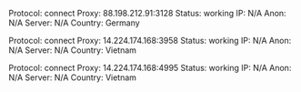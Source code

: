 Protocol: connect
Proxy: 88.198.212.91:3128
Status: working
IP: N/A
Anon: N/A
Server: N/A
Country: Germany

Protocol: connect
Proxy: 14.224.174.168:3958
Status: working
IP: N/A
Anon: N/A
Server: N/A
Country: Vietnam

Protocol: connect
Proxy: 14.224.174.168:4995
Status: working
IP: N/A
Anon: N/A
Server: N/A
Country: Vietnam

